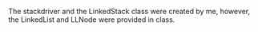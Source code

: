The stackdriver and the LinkedStack class were created by me,
however, the LinkedList and LLNode were provided in class. 